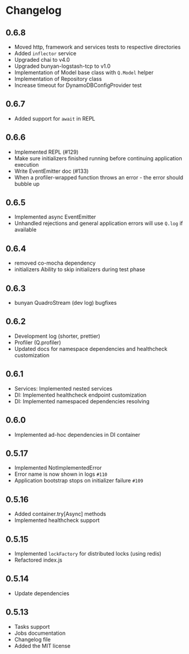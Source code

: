 # Changelog

## 0.6.8

- Moved http, framework and services tests to respective directories
- Added `inflector` service
- Upgraded chai to v4.0
- Upgraded bunyan-logstash-tcp to v1.0
- Implementation of Model base class with `Q.Model` helper
- Implementation of Repository class
- Increase timeout for DynamoDBConfigProvider test

## 0.6.7

- Added support for `await` in REPL

## 0.6.6

- Implemented REPL (#129)
- Make sure initializers finished running before continuing application execution
- Write EventEmitter doc (#133)
- When a profiler-wrapped function throws an error - the error should bubble up

## 0.6.5

- Implemented async EventEmitter
- Unhandled rejections and general application errors will use `Q.log` if available

## 0.6.4

- removed co-mocha dependency
- initializers Ability to skip initializers during test phase

## 0.6.3

- bunyan QuadroStream (dev log) bugfixes

## 0.6.2

- Development log (shorter, prettier)
- Profiler (Q.profiler)
- Updated docs for namespace dependencies and healthcheck customization

## 0.6.1

- Services: Implemented nested services
- DI: Implemented healthcheck endpoint customization
- DI: Implemented namespaced dependencies resolving

## 0.6.0

- Implemented ad-hoc dependencies in DI container

## 0.5.17

- Implemented NotImplementedError
- Error name is now shown in logs `#110`
- Application bootstrap stops on initializer failure `#109`

## 0.5.16

- Added container.try[Async] methods
- Implemented healthcheck support

## 0.5.15

- Implemented `lockFactory` for distributed locks (using redis)
- Refactored index.js

## 0.5.14

- Update dependencies

## 0.5.13

- Tasks support
- Jobs documentation
- Changelog file
- Added the MIT license
